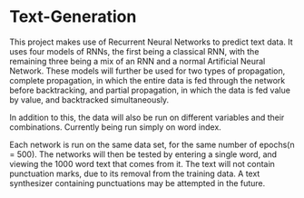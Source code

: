 # Text-Generation

This project makes use of Recurrent Neural Networks to predict text data. It uses four models of RNNs, the first being a classical RNN, with the remaining three being a mix of an RNN and a normal Artificial Neural Network. These models will further be used for two types of propagation, complete propagation, in which the entire data is fed through the network before backtracking, and partial propagation, in which the data is fed value by value, and backtracked simultaneously.



In addition to this, the data will also be run on different variables and their combinations. Currently being run simply on word index.



Each network is run on the same data set, for the same number of epochs(n = 500). The networks will then be tested by entering a single word, and viewing the 1000 word text that comes from it. The text will not contain punctuation marks, due to its removal from the training data. A text synthesizer containing punctuations may be attempted in the future.